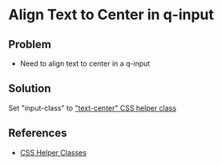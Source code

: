 # Align Text to Center in q-input

## Problem
* Need to align text to center in a q-input

## Solution
Set "input-class" to ["text-center" CSS helper class](https://quasar.dev/style/typography#css-helper-classes)

## References
* [CSS Helper Classes](https://quasar.dev/style/typography#css-helper-classes)
